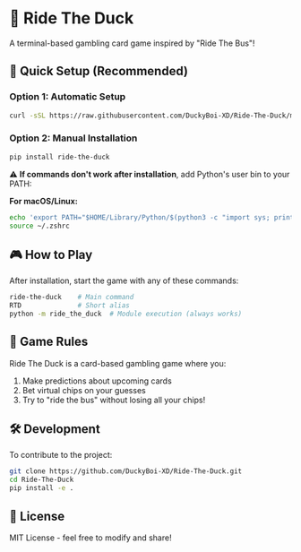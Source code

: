 # 🦆 Ride The Duck

A terminal-based gambling card game inspired by "Ride The Bus"!

## 🚀 Quick Setup (Recommended)

### Option 1: Automatic Setup
```bash
curl -sSL https://raw.githubusercontent.com/DuckyBoi-XD/Ride-The-Duck/main/setup_game.sh | bash
```

### Option 2: Manual Installation
```bash
pip install ride-the-duck
```

⚠️ **If commands don't work after installation**, add Python's user bin to your PATH:

**For macOS/Linux:**
```bash
echo 'export PATH="$HOME/Library/Python/$(python3 -c "import sys; print(f\"{sys.version_info.major}.{sys.version_info.minor}\")")/bin:$PATH"' >> ~/.zshrc
source ~/.zshrc
```

## 🎮 How to Play

After installation, start the game with any of these commands:

```bash
ride-the-duck    # Main command
RTD              # Short alias  
python -m ride_the_duck  # Module execution (always works)
```

## 🎯 Game Rules

Ride The Duck is a card-based gambling game where you:
1. Make predictions about upcoming cards
2. Bet virtual chips on your guesses
3. Try to "ride the bus" without losing all your chips!

## 🛠️ Development

To contribute to the project:

```bash
git clone https://github.com/DuckyBoi-XD/Ride-The-Duck.git
cd Ride-The-Duck
pip install -e .
```

## 📝 License

MIT License - feel free to modify and share!
